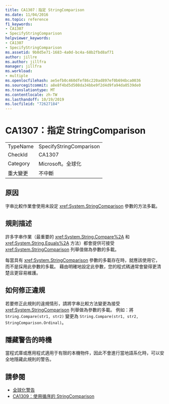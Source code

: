 ```yaml
---
title: CA1307：指定 StringComparison
ms.date: 11/04/2016
ms.topic: reference
f1_keywords:
- CA1307
- SpecifyStringComparison
helpviewer_keywords:
- CA1307
- SpecifyStringComparison
ms.assetid: 9b0d5e71-1683-4a0d-bc4a-68b2fbd8af71
author: jillre
ms.author: jillfra
manager: jillfra
ms.workload:
- multiple
ms.openlocfilehash: ae5efb0c460dfef86c220ad897ef0b694bca0036
ms.sourcegitcommit: a8e8f4bd5d508da34bbe9f2d4d9fa94da0539de0
ms.translationtype: MT
ms.contentlocale: zh-TW
ms.lasthandoff: 10/19/2019
ms.locfileid: "72627184"
---
```

# <a name="ca1307-specify-stringcomparison"></a>CA1307：指定 StringComparison

|||
|-|-|
|TypeName|SpecifyStringComparison|
|CheckId|CA1307|
|Category|Microsoft。全球化|
|重大變更|不中斷|

## <a name="cause"></a>原因
字串比較作業會使用未設定 <xref:System.StringComparison> 參數的方法多載。

## <a name="rule-description"></a>規則描述
許多字串作業（最重要的 <xref:System.String.Compare%2A> 和 <xref:System.String.Equals%2A> 方法）都會提供可接受 <xref:System.StringComparison> 列舉值做為參數的多載。

每當具有 <xref:System.StringComparison> 參數的多載存在時，就應該使用它，而不是採用此參數的多載。 藉由明確地設定此參數，您的程式碼通常會變得更清楚且更容易維護。

## <a name="how-to-fix-violations"></a>如何修正違規
若要修正此規則的違規情形，請將字串比較方法變更為接受 <xref:System.StringComparison> 列舉做為參數的多載。 例如：將 `String.Compare(str1, str2)` 變更為 `String.Compare(str1, str2, StringComparison.Ordinal)`。

## <a name="when-to-suppress-warnings"></a>隱藏警告的時機
當程式庫或應用程式適用于有限的本機物件，因此不會進行當地語系化時，可以安全地隱藏此規則的警告。

## <a name="see-also"></a>請參閱

- [全球化警告](../code-quality/globalization-warnings.md)
- [CA1309：使用循序的 StringComparison](../code-quality/ca1309.md)
